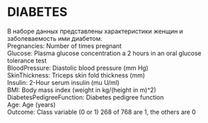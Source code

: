 # DIABETES
В наборе данных представлены характеристики женщин и заболеваемость ими диабетом.  
Pregnancies: Number of times pregnant  
Glucose: Plasma glucose concentration a 2 hours in an oral glucose tolerance test  
BloodPressure: Diastolic blood pressure (mm Hg)  
SkinThickness: Triceps skin fold thickness (mm)  
Insulin: 2-Hour serum insulin (mu U/ml)  
BMI: Body mass index (weight in kg/(height in m)^2)  
DiabetesPedigreeFunction: Diabetes pedigree function  
Age: Age (years)  
Outcome: Class variable (0 or 1) 268 of 768 are 1, the others are 0  

